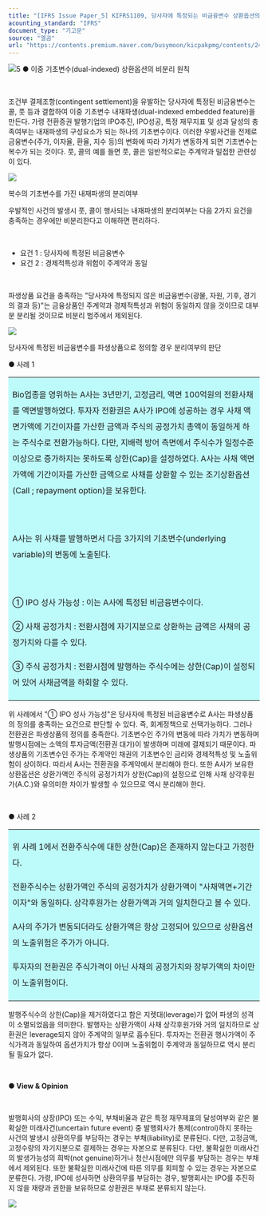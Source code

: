 ```yaml
---
title: "[IFRS Issue Paper_5] KIFRS1109, 당사자에 특정되는 비금융변수 상환옵션의 분리여부"
acounting_standard: "IFRS"
document_type: "기고문"
source: "엘곰"
url: "https://contents.premium.naver.com/busymoon/kicpakpmg/contents/240301153147531vg"
---
```

![](https://n2.news.naver.com/l.gif?type=content)5​ ● 이중 기초변수(dual-indexed) 상환옵션의 비분리 원칙

​

조건부 결제조항(contingent settlement)을 유발하는 당사자에 특정된 비금융변수는 콜, 풋 등과 결합하여 이중 기초변수 내재파생(dual-indexed embedded feature)을 만든다. 가령 전환증권 발행기업의 IPO추진, IPO성공, 특정 재무지표 및 성과 달성의 충족여부는 내재파생의 구성요소가 되는 하나의 기초변수이다. 이러한 우발사건을 전제로 금융변수(주가, 이자율, 환율, 지수 등)의 변화에 따라 가치가 변동하게 되면 기초변수는 복수가 되는 것이다. 풋, 콜의 예를 들면 풋, 콜은 일반적으로는 주계약과 밀접한 관련성이 있다.

![](https://dthumb-phinf.pstatic.net/dthumb?src=%22https://blogfiles.pstatic.net/MjAyNDAyMjhfMjkx/MDAxNzA5MDg2Nzg1OTQ3.oqYZvmr_vRfVLkYt2lSj9sqSD4lCgEJNVMVk6nRLBREg.06Ui-ZATKYHj4bsMdNA_gCUdyFWsJsZuMEklh4IQ9mcg.PNG/image.png?type=w1%22&service=scs&type=w800)

복수의 기초변수를 가진 내재파생의 분리여부

우발적인 사건의 발생시 풋, 콜이 행사되는 내재파생의 분리여부는 다음 2가지 요건을 충족하는 경우에만 비분리한다고 이해하면 편리하다.

​

- 요건 1 : 당사자에 특정된 비금융변수
- 요건 2 : 경제적특성과 위험이 주계약과 동일

​

파생상품 요건을 충족하는 "당사자에 특정되지 않은 비금융변수(광물, 자원, 기후, 경기의 결과 등)"는 금융상품인 주계약과 경제적특성과 위험이 동일하지 않을 것이므로 대부분 분리될 것이므로 비분리 범주에서 제외된다.

![](https://dthumb-phinf.pstatic.net/dthumb?src=%22https://blogfiles.pstatic.net/MjAyNDAyMjhfMjM5/MDAxNzA5MDg1MTEzODY3.FVasHxYfNVot1tYO5Wr7_3YFqcXBHLIy1J3A_tjEwH4g.YYvV5f1BxNpVZbI_k_77fMHOCw-PHx-Ijl3yFe3Ty9sg.PNG/image.png?type=w1%22&service=scs&type=w800)

당사자에 특정된 비금융변수를 파생상품으로 정의할 경우 분리여부의 판단

● 사례 1

<table style=""><tbody><tr><td colspan="3" rowspan="1" style="width: 100.0%; height: 129.0px;  background-color: #bdfbfa;"><div><p style="line-height:2.0;"><span style="">Bio업종을 영위하는 A사는 3년만기, 고정금리, 액면 100억원의 전환사채를 액면발행하였다. 투자자 전환권은 A사가 IPO에 성공하는 경우 사채 액면가액에 기간이자를 가산한 금액과 주식의 공정가치 총액이 동일하게 하는 주식수로 전환가능하다. 다만, 지배력 방어 측면에서 주식수가 일정수준 이상으로 증가하지는 못하도록 상한(Cap)을 설정하였다. A사는 사채 액면가액에 기간이자를 가산한 금액으로 사채를 상환할 수 있는 조기상환옵션(Call ; repayment option)을 보유한다.</span></p></div><div><p style="line-height:2.0;"><span style="">​</span></p></div><div><p style="line-height:2.0;"><span style="">A사는 위 사채를 발행하면서 다음 3가지의 기초변수(underlying variable)의 변동에 노출된다.</span></p></div><div><p style="line-height:2.0;"><span style="">​</span></p></div><div><p style="line-height:2.0;"><span style="">① IPO 성사 가능성 : 이는 A사에 특정된 비금융변수이다.</span></p></div><div><p style="line-height:2.0;"><span style="">② 사채 공정가치 : 전환시점에 자기지분으로 상환하는 금액은 사채의 공정가치와 다를 수 있다.</span></p></div><div><p style="line-height:2.0;"><span style="">③ 주식 공정가치 : 전환시점에 발행하는 주식수에는 상한(Cap)이 설정되어 있어 사채금액을 하회할 수 있다.</span></p></div></td></tr></tbody></table>

위 사례에서 "① IPO 성사 가능성"은 당사자에 특정된 비금융변수로 A사는 파생상품의 정의를 충족하는 요건으로 판단할 수 있다. 즉, 회계정책으로 선택가능하다. 그러나 전환권은 파생상품의 정의를 충족한다. 기초변수인 주가의 변동에 따라 가치가 변동하며 발행시점에는 소액의 투자금액(전환권 대가)이 발생하며 미래에 결제되기 때문이다. 파생상품의 기초변수인 주가는 주계약인 채권의 기초변수인 금리와 경제적특성 및 노출위험이 상이하다. 따라서 A사는 전환권을 주계약에서 분리해야 한다. 또한 A사가 보유한 상환옵션은 상환가액인 주식의 공정가치가 상한(Cap)의 설정으로 인해 사채 상각후원가(A.C.)와 유의미한 차이가 발생할 수 있으므로 역시 분리해야 한다.

​

● 사례 2

<table style=""><tbody><tr><td colspan="3" rowspan="1" style="width: 100.0%; height: 129.0px;  background-color: #bdfbfa;"><div><p style="line-height:2.0;"><span style="">위 사례 1에서 전환주식수에 대한 상한(Cap)은 존재하지 않는다고 가정한다.</span></p></div><div><p style="line-height:2.0;"><span style="">전환주식수는 상환가액인 주식의 공정가치가 상환가액이 "사채액면+기간이자"와 동일하다. 상각후원가는 상환가액과 거의 일치한다고 볼 수 있다.</span></p></div><div><p style="line-height:2.0;"><span style="">A사의 주가가 변동되더라도 상환가액은 항상 고정되어 있으므로 상환옵션의 노출위험은 주가가 아니다.</span></p></div><div><p style="line-height:2.0;"><span style="">투자자의 전환권은 주식가격이 아닌 사채의 공정가치와 장부가액의 차이만이 노출위험이다.</span></p></div></td></tr></tbody></table>

발행주식수의 상한(Cap)을 제거하였다고 함은 지렛대(leverage)가 없어 파생의 성격이 소멸되었음을 의미한다. 발행자는 상환가액이 사채 상각후원가와 거의 일치하므로 상환권은 leverage되지 않아 주계약의 일부로 흡수된다. 투자자는 전환권 행사가액이 주식가격과 동일하여 옵션가치가 항상 0이며 노출위험이 주계약과 동일하므로 역시 분리될 필요가 없다.

​

**● View & Opinion**

​

발행회사의 상장(IPO) 또는 수익, 부채비율과 같은 특정 재무제표의 달성여부와 같은 불확실한 미래사건(uncertain future event) 중 발행회사가 통제(control)하지 못하는 사건의 발생시 상환의무를 부담하는 경우는 부채(liability)로 분류된다. 다만, 고정금액, 고정수량의 자기지분으로 결제하는 경우는 자본으로 분류된다. 다만, 불확실한 미래사건의 발생가능성의 희박(not genuine)하거나 청산시점에만 의무를 부담하는 경우는 부채에서 제외된다. 또한 불확실한 미래사건에 따른 의무를 회피할 수 있는 경우는 자본으로 분류한다. 가령, IPO에 성사하면 상환의무를 부담하는 경우, 발행회사는 IPO를 추진하지 않을 재량과 권한을 보유하므로 상환권은 부채로 분류되지 않는다.

![](https://dthumb-phinf.pstatic.net/dthumb?src=%22https://storep-phinf.pstatic.net/cafe_004/original_7.png?type=p100_100%22&service=scs&type=w800)

​